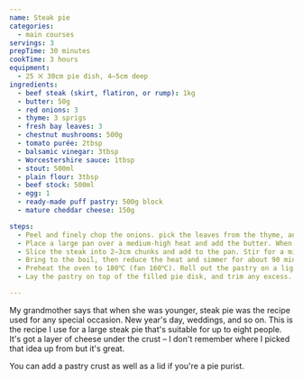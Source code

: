 ```yaml
---
name: Steak pie
categories:
  - main courses
servings: 3
prepTime: 30 minutes
cookTime: 3 hours
equipment:
  - 25 ⨉ 30cm pie dish, 4–5cm deep
ingredients:
  - beef steak (skirt, flatiron, or rump): 1kg
  - butter: 50g
  - red onions: 3
  - thyme: 3 sprigs
  - fresh bay leaves: 3
  - chestnut mushrooms: 500g
  - tomato purée: 2tbsp
  - balsamic vinegar: 3tbsp
  - Worcestershire sauce: 1tbsp
  - stout: 500ml
  - plain flour: 3tbsp
  - beef stock: 500ml
  - egg: 1
  - ready-made puff pastry: 500g block
  - mature cheddar cheese: 150g

steps:
  - Peel and finely chop the onions. pick the leaves from the thyme, and clean and slice the mushrooms.
  - Place a large pan over a medium-high heat and add the butter. When sizzling, add the onions, thyme, and bay leaves. Cook for around 15 minutes until soft and starting to brown.
  - Slice the steak into 2–3cm chunks and add to the pan. Stir for a minute, then add the mushrooms, tomato purée, vinegar, stock, stout, and flour. Season well.
  - Bring to the boil, then reduce the heat and simmer for about 90 minutes, stirring occasionally until the sauce has thickened and the meat is tender.
  - Preheat the oven to 180℃ (fan 160℃). Roll out the pastry on a lightly floured surface into a sheet suitable for covering the pie dish. Pour the stock into the pan, then slice the cheese and place on top.
  - Lay the pastry on top of the filled pie disk, and trim any excess. Beat the egg and brush the top of the pie; bake for 45-50 minutes, until the pastry is golden brown.

---
```


My grandmother says that when she was younger, steak pie was the recipe used for any special occasion. New year's day, weddings, and so on. This is the recipe I use for a large steak pie that's suitable for up to eight people. It's got a layer of cheese under the crust – I don't remember where I picked that idea up from but it's great.

You can add a pastry crust as well as a lid if you're a pie purist.
